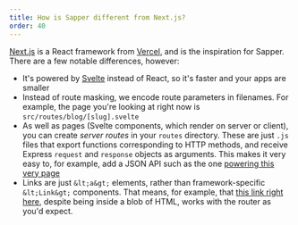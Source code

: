 ```yaml
---
title: How is Sapper different from Next.js?
order: 40
---
```


[Next.js](https://github.com/zeit/next.js) is a React framework from [Vercel](https://vercel.com/), and is the inspiration for Sapper. There are a few notable differences, however:

  - It's powered by [Svelte](href='https://svelte.dev) instead of React, so it's faster and your apps are smaller
  - Instead of route masking, we encode route parameters in filenames. For example, the page you're looking at right now is `src/routes/blog/[slug].svelte`
  - As well as pages (Svelte components, which render on server or client), you can create _server routes_ in your `routes` directory. These are just `.js` files that export functions corresponding to HTTP methods, and receive Express `request` and `response` objects as arguments. This makes it very easy to, for example, add a JSON API such as the one [powering this very page](blog/how-is-sapper-different-from-next.json)
  - Links are just `&lt;a&gt;` elements, rather than framework-specific `&lt;Link&gt;` components. That means, for example, that [this link right here](blog/how-can-i-get-involved), despite being inside a blob of HTML, works with the router as you'd expect.
